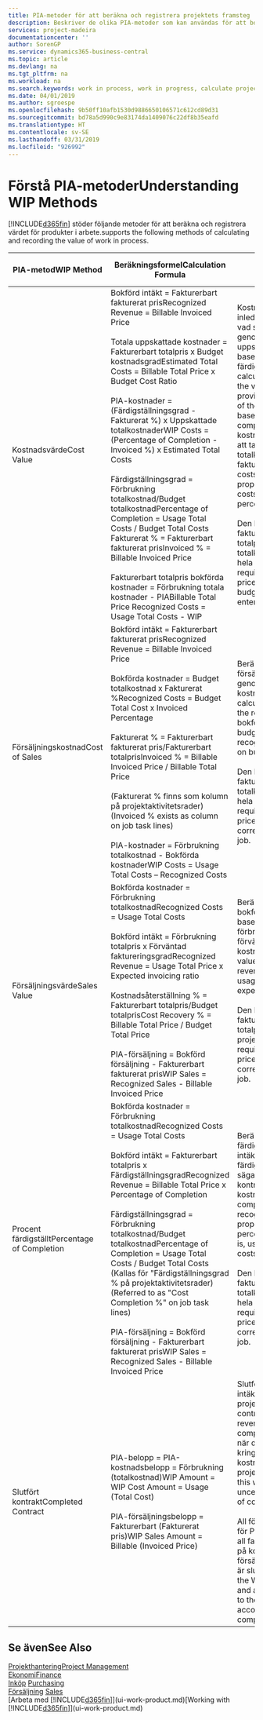 ```yaml
---
title: PIA-metoder för att beräkna och registrera projektets framsteg | Microsoft Docs
description: Beskriver de olika PIA-metoder som kan användas för att bokföra och övervaka ekonomisk information för pågående projekt som är produkter i arbete.
services: project-madeira
documentationcenter: ''
author: SorenGP
ms.service: dynamics365-business-central
ms.topic: article
ms.devlang: na
ms.tgt_pltfrm: na
ms.workload: na
ms.search.keywords: work in process, work in progress, calculate project WIP
ms.date: 04/01/2019
ms.author: sgroespe
ms.openlocfilehash: 9b50ff10afb1530d9886650106571c612cd89d31
ms.sourcegitcommit: bd78a5d990c9e83174da1409076c22df8b35eafd
ms.translationtype: HT
ms.contentlocale: sv-SE
ms.lasthandoff: 03/31/2019
ms.locfileid: "926992"
---
```

# <a name="understanding-wip-methods"></a><span data-ttu-id="56437-103">Förstå PIA-metoder</span><span class="sxs-lookup"><span data-stu-id="56437-103">Understanding WIP Methods</span></span>
[!INCLUDE[d365fin](includes/d365fin_md.md)] <span data-ttu-id="56437-104">stöder följande metoder för att beräkna och registrera värdet för produkter i arbete.</span><span class="sxs-lookup"><span data-stu-id="56437-104">supports the following methods of calculating and recording the value of work in process.</span></span>

| <span data-ttu-id="56437-105">PIA-metod</span><span class="sxs-lookup"><span data-stu-id="56437-105">WIP Method</span></span> | <span data-ttu-id="56437-106">Beräkningsformel</span><span class="sxs-lookup"><span data-stu-id="56437-106">Calculation Formula</span></span> | <span data-ttu-id="56437-107">Beskrivning av beräkning</span><span class="sxs-lookup"><span data-stu-id="56437-107">Calculation Description</span></span> |
| --- | --- | --- |
| <span data-ttu-id="56437-108">Kostnadsvärde</span><span class="sxs-lookup"><span data-stu-id="56437-108">Cost Value</span></span> |<span data-ttu-id="56437-109">Bokförd intäkt = Fakturerbart fakturerat pris</span><span class="sxs-lookup"><span data-stu-id="56437-109">Recognized Revenue = Billable Invoiced Price</span></span><br /><br /> <span data-ttu-id="56437-110">Totala uppskattade kostnader = Fakturerbart totalpris x Budget kostnadsgrad</span><span class="sxs-lookup"><span data-stu-id="56437-110">Estimated Total Costs = Billable Total Price x Budget Cost Ratio</span></span><br /><br /> <span data-ttu-id="56437-111">PIA-kostnader = (Färdigställningsgrad - Fakturerat %) x Uppskattade totalkostnader</span><span class="sxs-lookup"><span data-stu-id="56437-111">WIP Costs = (Percentage of Completion - Invoiced %) x Estimated Total Costs</span></span><br /><br /> <span data-ttu-id="56437-112">Färdigställningsgrad = Förbrukning totalkostnad/Budget totalkostnad</span><span class="sxs-lookup"><span data-stu-id="56437-112">Percentage of Completion = Usage Total Costs / Budget Total Costs</span></span><br /> <span data-ttu-id="56437-113">Fakturerat % = Fakturerbart fakturerat pris</span><span class="sxs-lookup"><span data-stu-id="56437-113">Invoiced % = Billable Invoiced Price</span></span><br /><br /> <span data-ttu-id="56437-114">Fakturerbart totalpris bokförda kostnader = Förbrukning totala kostnader - PIA</span><span class="sxs-lookup"><span data-stu-id="56437-114">Billable Total Price Recognized Costs = Usage Total Costs - WIP</span></span> |<span data-ttu-id="56437-115">Kostnadsvärdesberäkningar inleds med att beräkna värdet av vad som har tillhandhållits genom att ta en del av de uppskattade totalkostnaderna baserat på färdigställningsgrad.</span><span class="sxs-lookup"><span data-stu-id="56437-115">Cost value calculations start by calculating the value of what has been provided by taking a proportion of the estimated total costs based on percentage of completion.</span></span> <span data-ttu-id="56437-116">Fakturerade kostnader subtraheras genom att ta en del av de uppskattade totalkostnaderna baserat på fakturerad procent.</span><span class="sxs-lookup"><span data-stu-id="56437-116">Invoiced costs are subtracted by taking a proportion of the estimated total costs based on the invoiced percentage.</span></span><br /><br /> <span data-ttu-id="56437-117">Den här beräkningen kräver att fakturerbart totalpris, budget totalpris och budget totalkostnader anges korrekt för hela projektet.</span><span class="sxs-lookup"><span data-stu-id="56437-117">This calculation requires that the billable total price, budget total price, and budget total costs be correctly entered for the whole job.</span></span> |
| <span data-ttu-id="56437-118">Försäljningskostnad</span><span class="sxs-lookup"><span data-stu-id="56437-118">Cost of Sales</span></span> |<span data-ttu-id="56437-119">Bokförd intäkt = Fakturerbart fakturerat pris</span><span class="sxs-lookup"><span data-stu-id="56437-119">Recognized Revenue = Billable Invoiced Price</span></span><br /><br /> <span data-ttu-id="56437-120">Bokförda kostnader = Budget totalkostnad x Fakturerat %</span><span class="sxs-lookup"><span data-stu-id="56437-120">Recognized Costs = Budget Total Cost x Invoiced Percentage</span></span><br /><br /> <span data-ttu-id="56437-121">Fakturerat % = Fakturerbart fakturerat pris/Fakturerbart totalpris</span><span class="sxs-lookup"><span data-stu-id="56437-121">Invoiced % = Billable Invoiced Price / Billable Total Price</span></span><br /><br /> <span data-ttu-id="56437-122">(Fakturerat % finns som kolumn på projektaktivitetsrader)</span><span class="sxs-lookup"><span data-stu-id="56437-122">(Invoiced % exists as column on job task lines)</span></span><br /><br /> <span data-ttu-id="56437-123">PIA-kostnader = Förbrukning totalkostnad - Bokförda kostnader</span><span class="sxs-lookup"><span data-stu-id="56437-123">WIP Costs = Usage Total Costs – Recognized Costs</span></span> |<span data-ttu-id="56437-124">Beräkningar av försäljningskostnader inleds genom att beräkna bokförda kostnader.</span><span class="sxs-lookup"><span data-stu-id="56437-124">Cost of sales calculations begin by calculating the recognized costs.</span></span> <span data-ttu-id="56437-125">Kostnader bokförs proportionellt baserat på budget totalkostnader.</span><span class="sxs-lookup"><span data-stu-id="56437-125">Costs are recognized proportionally based on budget total costs.</span></span><br /><br /> <span data-ttu-id="56437-126">Den här beräkningen kräver att fakturerbart totalpris och budget totalkostnader anges korrekt för hela projektet.</span><span class="sxs-lookup"><span data-stu-id="56437-126">This calculation requires that the billable total price and budget total costs be correctly entered for the whole job.</span></span> |
| <span data-ttu-id="56437-127">Försäljningsvärde</span><span class="sxs-lookup"><span data-stu-id="56437-127">Sales Value</span></span> |<span data-ttu-id="56437-128">Bokförda kostnader = Förbrukning totalkostnad</span><span class="sxs-lookup"><span data-stu-id="56437-128">Recognized Costs = Usage Total Costs</span></span><br /><br /> <span data-ttu-id="56437-129">Bokförd intäkt = Förbrukning totalpris x Förväntad faktureringsgrad</span><span class="sxs-lookup"><span data-stu-id="56437-129">Recognized Revenue = Usage Total Price x Expected invoicing ratio</span></span><br /><br /> <span data-ttu-id="56437-130">Kostnadsåterställning % = Fakturerbart totalpris/Budget totalpris</span><span class="sxs-lookup"><span data-stu-id="56437-130">Cost Recovery % = Billable Total Price / Budget Total Price</span></span><br /><br /> <span data-ttu-id="56437-131">PIA-försäljning = Bokförd försäljning - Fakturerbart fakturerat pris</span><span class="sxs-lookup"><span data-stu-id="56437-131">WIP Sales = Recognized Sales - Billable Invoiced Price</span></span> |<span data-ttu-id="56437-132">Beräkningar av försäljningsvärde bokför intäkten proportionellt baserat på totala förbrukningskostnader och förväntad kostnadsåterställningsgrad.</span><span class="sxs-lookup"><span data-stu-id="56437-132">Sales value calculations recognize revenue proportionally based on usage total costs and the expected cost recovery ratio.</span></span><br /><br /> <span data-ttu-id="56437-133">Den här beräkningen kräver att fakturerbart totalpris och budget totalpris anges korrekt för hela projektet.</span><span class="sxs-lookup"><span data-stu-id="56437-133">This calculation requires that the billable total price and budget total price be correctly entered for the whole job.</span></span> |
| <span data-ttu-id="56437-134">Procent färdigställt</span><span class="sxs-lookup"><span data-stu-id="56437-134">Percentage of Completion</span></span> |<span data-ttu-id="56437-135">Bokförda kostnader = Förbrukning totalkostnad</span><span class="sxs-lookup"><span data-stu-id="56437-135">Recognized Costs = Usage Total Costs</span></span><br /><br /> <span data-ttu-id="56437-136">Bokförd intäkt = Fakturerbart totalpris x Färdigställningsgrad</span><span class="sxs-lookup"><span data-stu-id="56437-136">Recognized Revenue = Billable Total Price x Percentage of Completion</span></span><br /><br /> <span data-ttu-id="56437-137">Färdigställningsgrad = Förbrukning totalkostnad/Budget totalkostnad</span><span class="sxs-lookup"><span data-stu-id="56437-137">Percentage of Completion = Usage Total Costs / Budget Total Costs</span></span><br /> <span data-ttu-id="56437-138">(Kallas för "Färdigställningsgrad % på projektaktivitetsrader)</span><span class="sxs-lookup"><span data-stu-id="56437-138">(Referred to as "Cost Completion %" on job task lines)</span></span><br /><br /> <span data-ttu-id="56437-139">PIA-försäljning = Bokförd försäljning - Fakturerbart fakturerat pris</span><span class="sxs-lookup"><span data-stu-id="56437-139">WIP Sales = Recognized Sales - Billable Invoiced Price</span></span> |<span data-ttu-id="56437-140">Beräkningar av färdigställningsgrad bokför intäkter proportionellt baserat på färdigställningsgraden, det vill säga Förbrukning totalkostnad kontra budget kostnader.</span><span class="sxs-lookup"><span data-stu-id="56437-140">Percentage of completion calculations recognize revenue proportionally based on the percentage of completion, that is, usage total costs vs. budget costs.</span></span><br /><br /> <span data-ttu-id="56437-141">Den här beräkningen kräver att fakturerbart totalpris och budget totalkostnader anges korrekt för hela projektet.</span><span class="sxs-lookup"><span data-stu-id="56437-141">This calculation requires that the billable total price and budget total costs be correctly entered for the whole job.</span></span> |
| <span data-ttu-id="56437-142">Slutfört kontrakt</span><span class="sxs-lookup"><span data-stu-id="56437-142">Completed Contract</span></span> |<span data-ttu-id="56437-143">PIA-belopp = PIA-kostnadsbelopp = Förbrukning (totalkostnad)</span><span class="sxs-lookup"><span data-stu-id="56437-143">WIP Amount = WIP Cost Amount = Usage (Total Cost)</span></span><br /><br /> <span data-ttu-id="56437-144">PIA-försäljningsbelopp = Fakturerbart (Fakturerat pris)</span><span class="sxs-lookup"><span data-stu-id="56437-144">WIP Sales Amount = Billable (Invoiced Price)</span></span> |<span data-ttu-id="56437-145">Slutfört kontrakt bokför inte intäkter och kostnader förrän projektet är slutfört.</span><span class="sxs-lookup"><span data-stu-id="56437-145">Completed contract does not recognize revenue and costs until the job is complete.</span></span> <span data-ttu-id="56437-146">Du kan vilja göra detta när det finns en stor osäkerhet kring uppskattningen av kostnader och intäkter för projektet.</span><span class="sxs-lookup"><span data-stu-id="56437-146">You may want to do this when there is high uncertainty around the estimates of costs and revenue for the job.</span></span><br /><br /> <span data-ttu-id="56437-147">All förbrukning bokförs på kontot för PIA-kostnader (tillgång) och all fakturerad försäljning bokförs på kontot för fakturerad PIA-försäljning (skuld) tills projektet är slutfört.</span><span class="sxs-lookup"><span data-stu-id="56437-147">All usage is posted to the WIP Costs account (asset) and all invoiced sales are posted to the WIP Invoiced Sales account (liability) until the job is complete.</span></span> |

## <a name="see-also"></a><span data-ttu-id="56437-148">Se även</span><span class="sxs-lookup"><span data-stu-id="56437-148">See Also</span></span>
[<span data-ttu-id="56437-149">Projekthantering</span><span class="sxs-lookup"><span data-stu-id="56437-149">Project Management</span></span>](projects-manage-projects.md)  
[<span data-ttu-id="56437-150">Ekonomi</span><span class="sxs-lookup"><span data-stu-id="56437-150">Finance</span></span>](finance.md)  
<span data-ttu-id="56437-151">[Inköp](purchasing-manage-purchasing.md)       </span><span class="sxs-lookup"><span data-stu-id="56437-151">[Purchasing](purchasing-manage-purchasing.md)       </span></span>  
<span data-ttu-id="56437-152">[Försäljning](sales-manage-sales.md)    </span><span class="sxs-lookup"><span data-stu-id="56437-152">[Sales](sales-manage-sales.md)    </span></span>  
<span data-ttu-id="56437-153">[Arbeta med [!INCLUDE[d365fin](includes/d365fin_md.md)]](ui-work-product.md)</span><span class="sxs-lookup"><span data-stu-id="56437-153">[Working with [!INCLUDE[d365fin](includes/d365fin_md.md)]](ui-work-product.md)</span></span>  
